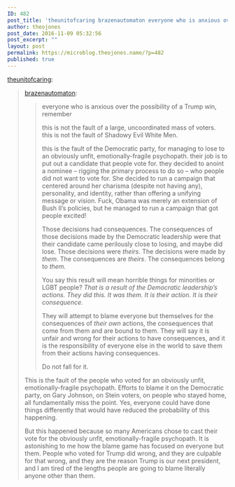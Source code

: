```yaml
---
ID: 482
post_title: 'theunitofcaring brazenautomaton everyone who is anxious over the&#8230;'
author: theojones
post_date: 2016-11-09 05:32:56
post_excerpt: ""
layout: post
permalink: https://microblog.theojones.name/?p=482
published: true
---
```

<p><a class="tumblr_blog" href="http://theunitofcaring.tumblr.com/post/152932988096">theunitofcaring</a>:</p>
<blockquote>
<p><a class="tumblr_blog" href="http://brazenautomaton.tumblr.com/post/152929052654">brazenautomaton</a>:</p>
<blockquote>
<p>everyone who is anxious over the possibility of a Trump win, remember</p>
<p>this is not the fault of a large, uncoordinated mass of voters. this is not the fault of Shadowy Evil White Men.</p>
<p>this is the fault of the Democratic party, for managing to lose to an obviously unfit, emotionally-fragile psychopath. their job is to put out a candidate that people vote for. they decided to anoint a nominee – rigging the primary process to do so – who people did not want to vote for. She decided to run a campaign that centered around her charisma (despite not having any), personality, and identity, rather than offering a unifying message or vision. Fuck, Obama was merely an extension of Bush II’s policies, but he managed to run a campaign that got people excited!</p>
<p>Those decisions had consequences. The consequences of those decisions made by the Democratic leadership were that their candidate came perilously close to losing, and maybe did lose. Those decisions were <i>theirs</i>. The decisions were made by <i>them</i>. The consequences are <i>theirs</i>. The consequences belong to <i>them. </i></p>
<p>You say this result will mean horrible things for minorities or LGBT people? <i>That is a result of the Democratic leadership’s actions. They did this. It was them. It is their action. It is their consequence.</i></p>
<p>They will attempt to blame everyone but themselves for the consequences of <i>their own</i> actions, the consequences that come from them and are bound to them. They will say it is unfair and wrong for their actions to have consequences, and it is the responsibility of everyone else in the world to save them from their actions having consequences. </p>
<p>Do not fall for it.</p>
</blockquote>
<p>This is the fault of the people who voted for an obviously unfit, emotionally-fragile psychopath. Efforts to blame it on the Democratic party, on Gary Johnson, on Stein voters, on people who stayed home, all fundamentally miss the point. Yes, everyone could have done things differently that would have reduced the probability of this happening.</p>
<p>But this happened because so many Americans chose to cast their vote for the obviously unfit, emotionally-fragile psychopath. It is astonishing to me how the blame game has focused on everyone but them. People who voted for Trump did wrong, and they are culpable for that wrong, and they are the reason Trump is our next president, and I am tired of the lengths people are going to blame literally anyone other than them. </p>
</blockquote>